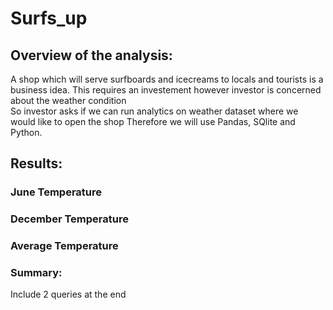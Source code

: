 # Surfs_up

## Overview of the analysis:

A shop which will serve surfboards and icecreams to locals and tourists is a business idea. 
This requires an investement however investor is concerned about the weather condition  
So investor asks if we can run analytics on weather dataset where we would like to open the shop
Therefore we will use Pandas, SQlite and Python.

## Results: 

### June Temperature


### December Temperature

### Average Temperature


### Summary: 
Include 2 queries at the end 
